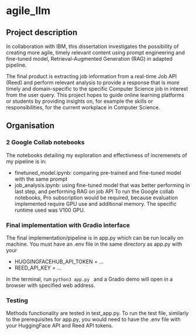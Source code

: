 # agile_llm

## Project description

In collaboration with IBM, this dissertation investigates the possibility of creating more agile, timely relevant content using prompt engineering and fine-tuned model, Retrieval-Augmented Generation (RAG) in adapted pipeline.

The final product is extracting job information from a real-time Job API (Reed) and perform relevant analysis to provide a response that is more timely and domain-specific to the specific Computer Science job in interest from the user query. This project hopes to guide online learning platforms or students by providing insights on, for example the skills or responsibilities, for the current workplace in Computer Science.

## Organisation

### 2 Google Collab notebooks

The notebooks detailing my exploration and effectivness of incremenets of my pipeline is in:

- finetuned_model.ipynb: comparing pre-trained and fine-tuned model with the same prompt
- job_analysis.ipynb: using fine-tuned model that was better performing in last step, and performing RAG on job API
  To run the Google collab notebooks, Pro subscription would be required, because evaluation implemented require GPU use and additional memory. The specific runtime used was V100 GPU.

### Final implementation with Gradio interface

The final implementation/pipeline is in app.py which can be run locally on machine.
You must have an .env file in the same directory as app.py with your

- HUGGINGFACEHUB_API_TOKEN = ...
- REED_API_KEY = ...

In the terminal, run
`python3 app.py `
and a Gradio demo will open in a browser with specified web address.

### Testing

Methods functionality are tested in test_app.py. To run the test file, similarly to the prerequisites for app.py, you would need to have the .env file with your HuggingFace API and Reed API tokens.
